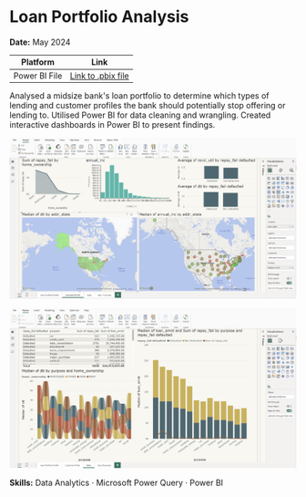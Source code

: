 # Loan Portfolio Analysis

**Date:** May 2024  

| Platform     | Link                                                                                                                                            |
|--------------|-------------------------------------------------------------------------------------------------------------------------------------------------|
| Power BI File | [Link to .pbix file](https://drive.google.com/file/d/1lmsLakU2R0b4X09qeSaLhc1qQqHzpo8k/view) |  

Analysed a midsize bank's loan portfolio to determine which types of lending and customer profiles the bank should potentially stop offering or lending to. Utilised Power BI for data cleaning and wrangling. Created interactive dashboards in Power BI to present findings.

![Loan1](loan1.png)

![Loan2](loan2.png)

**Skills:** Data Analytics · Microsoft Power Query · Power BI  
